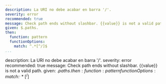 ```yaml
---
description: La URI no debe acabar en barra '/'.
severity: error
recommended: true
message: Check path ends without slashbar. {{value}} is not a valid path.
given: $.paths.
then:
  function: pattern
  functionOptions:
    match: ^.*[^/]$
...
```

description: La URI no debe acabar en barra '/'.
severity: error
recommended: true
message: Check path ends without slashbar. {{value}} is not a valid path.
given: $.paths.
then:
  function: pattern
  functionOptions:
    match: ^.*[^/]$